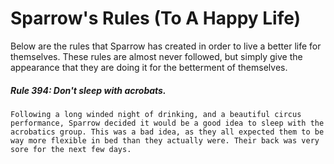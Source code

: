 # Sparrow's Rules (To A Happy Life)
Below are the rules that Sparrow has created in order to live a better life for themselves. These rules are almost never followed, but simply give the appearance that they are doing it for the betterment of themselves.

##### Rule 394: Don't sleep with acrobats.
	Following a long winded night of drinking, and a beautiful circus performance, Sparrow decided it would be a good idea to sleep with the acrobatics group. This was a bad idea, as they all expected them to be way more flexible in bed than they actually were. Their back was very sore for the next few days.


